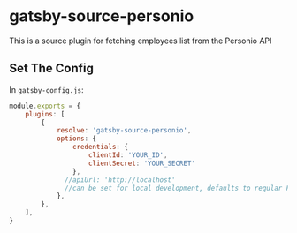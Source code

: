 # gatsby-source-personio

This is a source plugin for fetching employees list from the Personio API

## Set The Config

In `gatsby-config.js`:

```js
module.exports = {
    plugins: [
        {
            resolve: 'gatsby-source-personio',
            options: {
                credentials: {
                    clientId: 'YOUR_ID',
                    clientSecret: 'YOUR_SECRET'
                },
              //apiUrl: 'http://localhost'
              //can be set for local development, defaults to regular Personio API
            },
        },
    ],
}
```

